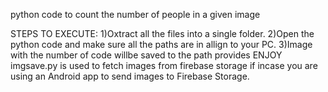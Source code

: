 python code to count the number of people in a given image

STEPS TO EXECUTE:
1)Oxtract all the files into a single folder. 
2)Open the python code and make sure all the paths are in allign to your PC.
3)Image with the number of code willbe saved to the path provides
ENJOY
imgsave.py is used to fetch images from firebase storage if incase you are using an Android app to send images to Firebase Storage.

